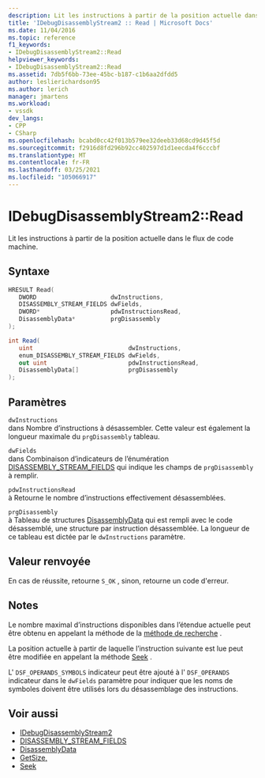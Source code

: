 ```yaml
---
description: Lit les instructions à partir de la position actuelle dans le flux de code machine.
title: 'IDebugDisassemblyStream2 :: Read | Microsoft Docs'
ms.date: 11/04/2016
ms.topic: reference
f1_keywords:
- IDebugDisassemblyStream2::Read
helpviewer_keywords:
- IDebugDisassemblyStream2::Read
ms.assetid: 7db5f6bb-73ee-45bc-b187-c1b6aa2dfdd5
author: leslierichardson95
ms.author: lerich
manager: jmartens
ms.workload:
- vssdk
dev_langs:
- CPP
- CSharp
ms.openlocfilehash: bcabd0cc42f013b579ee32deeb33d68cd9d45f5d
ms.sourcegitcommit: f2916d8fd296b92cc402597d1d1eecda4f6cccbf
ms.translationtype: MT
ms.contentlocale: fr-FR
ms.lasthandoff: 03/25/2021
ms.locfileid: "105066917"
---
```

# <a name="idebugdisassemblystream2read"></a>IDebugDisassemblyStream2::Read
Lit les instructions à partir de la position actuelle dans le flux de code machine.

## <a name="syntax"></a>Syntaxe

```cpp
HRESULT Read( 
   DWORD                     dwInstructions,
   DISASSEMBLY_STREAM_FIELDS dwFields,
   DWORD*                    pdwInstructionsRead,
   DisassemblyData*          prgDisassembly
);
```

```csharp
int Read( 
   uint                           dwInstructions,
   enum_DISASSEMBLY_STREAM_FIELDS dwFields,
   out uint                       pdwInstructionsRead,
   DisassemblyData[]              prgDisassembly
);
```

## <a name="parameters"></a>Paramètres
`dwInstructions`\
dans Nombre d’instructions à désassembler. Cette valeur est également la longueur maximale du `prgDisassembly` tableau.

`dwFields`\
dans Combinaison d’indicateurs de l’énumération [DISASSEMBLY_STREAM_FIELDS](../../../extensibility/debugger/reference/disassembly-stream-fields.md) qui indique les champs de `prgDisassembly` à remplir.

`pdwInstructionsRead`\
à Retourne le nombre d’instructions effectivement désassemblées.

`prgDisassembly`\
à Tableau de structures [DisassemblyData](../../../extensibility/debugger/reference/disassemblydata.md) qui est rempli avec le code désassemblé, une structure par instruction désassemblée. La longueur de ce tableau est dictée par le `dwInstructions` paramètre.

## <a name="return-value"></a>Valeur renvoyée
 En cas de réussite, retourne `S_OK` , sinon, retourne un code d'erreur.

## <a name="remarks"></a>Notes
 Le nombre maximal d’instructions disponibles dans l’étendue actuelle peut être obtenu en appelant la méthode de la [méthode de recherche](../../../extensibility/debugger/reference/idebugdisassemblystream2-getsize.md) .

 La position actuelle à partir de laquelle l’instruction suivante est lue peut être modifiée en appelant la méthode [Seek](../../../extensibility/debugger/reference/idebugdisassemblystream2-seek.md) .

 L' `DSF_OPERANDS_SYMBOLS` indicateur peut être ajouté à l' `DSF_OPERANDS` indicateur dans le `dwFields` paramètre pour indiquer que les noms de symboles doivent être utilisés lors du désassemblage des instructions.

## <a name="see-also"></a>Voir aussi
- [IDebugDisassemblyStream2](../../../extensibility/debugger/reference/idebugdisassemblystream2.md)
- [DISASSEMBLY_STREAM_FIELDS](../../../extensibility/debugger/reference/disassembly-stream-fields.md)
- [DisassemblyData](../../../extensibility/debugger/reference/disassemblydata.md)
- [GetSize,](../../../extensibility/debugger/reference/idebugdisassemblystream2-getsize.md)
- [Seek](../../../extensibility/debugger/reference/idebugdisassemblystream2-seek.md)
